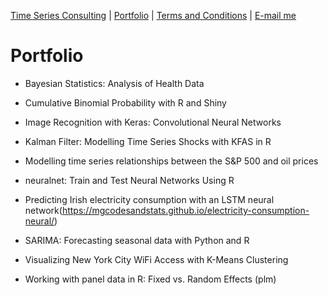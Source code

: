 [Time Series Consulting](https://mgcodesandstats.github.io/timeseriesconsulting/) |
[Portfolio](https://mgcodesandstats.github.io/portfolio/) |
[Terms and Conditions](https://mgcodesandstats.github.io/terms/) |
[E-mail me](mailto:michael@michaeljgrogan.com)

# Portfolio

- Bayesian Statistics: Analysis of Health Data

- Cumulative Binomial Probability with R and Shiny

- Image Recognition with Keras: Convolutional Neural Networks

- Kalman Filter: Modelling Time Series Shocks with KFAS in R

- Modelling time series relationships between the S&P 500 and oil prices

- neuralnet: Train and Test Neural Networks Using R

- Predicting Irish electricity consumption with an LSTM neural network(https://mgcodesandstats.github.io/electricity-consumption-neural/)

- SARIMA: Forecasting seasonal data with Python and R

- Visualizing New York City WiFi Access with K-Means Clustering

- Working with panel data in R: Fixed vs. Random Effects (plm)
